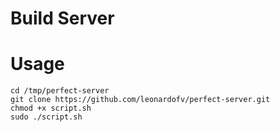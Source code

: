 # Build Server

# Usage
```
cd /tmp/perfect-server
git clone https://github.com/leonardofv/perfect-server.git
chmod +x script.sh
sudo ./script.sh
```